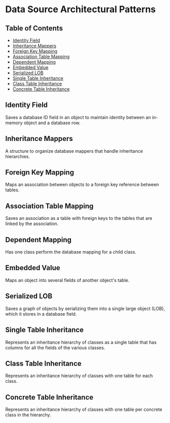 # Data Source Architectural Patterns

## Table of Contents <!-- omit in toc -->

- [Identity Field](#identity-field)
- [Inheritance Mappers](#inheritance-mappers)
- [Foreign Key Mapping](#foreign-key-mapping)
- [Association Table Mapping](#association-table-mapping)
- [Dependent Mapping](#dependent-mapping)
- [Embedded Value](#embedded-value)
- [Serialized LOB](#serialized-lob)
- [Single Table Inheritance](#single-table-inheritance)
- [Class Table Inheritance](#class-table-inheritance)
- [Concrete Table Inheritance](#concrete-table-inheritance)

## Identity Field

Saves a database ID field in an object to maintain identity between an in-memory object and a database row.

## Inheritance Mappers

A structure to organize database mappers that handle inheritance hierarchies.

## Foreign Key Mapping

Maps an association between objects to a foreign key reference between tables.

## Association Table Mapping

Saves an association as a table with foreign keys to the tables that are linked by the association.

## Dependent Mapping

Has one class perform the database mapping for a child class.

## Embedded Value

Maps an object into several fields of another object's table.

## Serialized LOB

Saves a graph of objects by serializing them into a single large object (LOB), which it stores in a database field.

## Single Table Inheritance

Represents an inheritance hierarchy of classes as a single table that has columns for all the fields of the various classes.

## Class Table Inheritance

Represents an inheritance hierarchy of classes with one table for each class.

## Concrete Table Inheritance

Represents an inheritance hierarchy of classes with one table per concrete class in the hierarchy.
